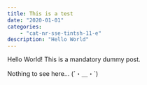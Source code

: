 ```yaml
---
title: This is a test
date: "2020-01-01"
categories:
    - "cat-nr-sse-tintsh-11-e"
description: "Hello World"
---
```


Hello World! This is a mandatory dummy post.

Nothing to see here... (´・＿・`)

